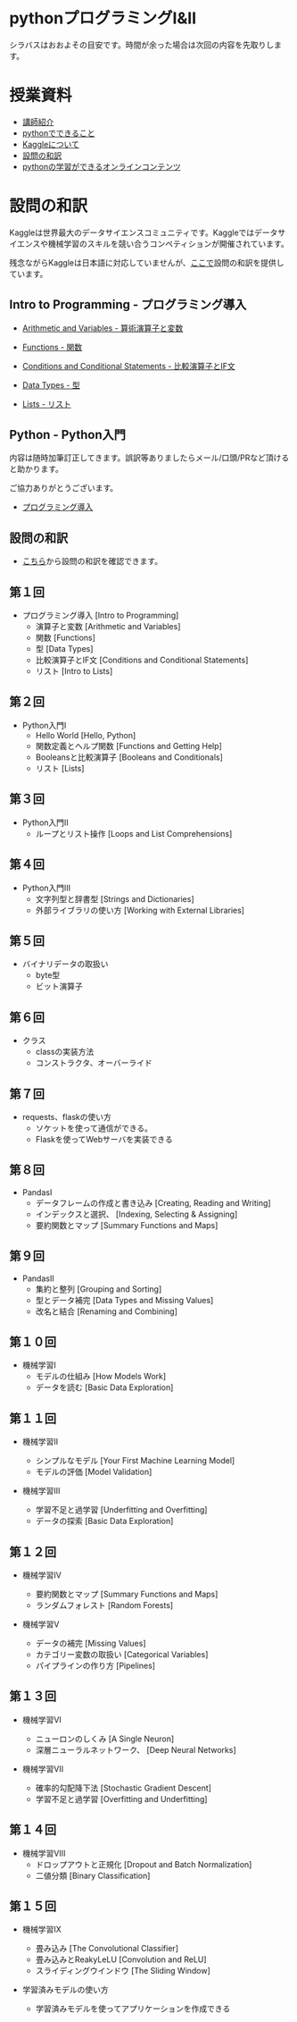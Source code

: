 
# pythonプログラミングⅠ&Ⅱ
シラバスはおおよその目安です。時間が余った場合は次回の内容を先取りします。

# 授業資料
- [講師紹介](https://www.myuko.net)
- [pythonでできること](markdown/python.md)
- [Kaggleについて](https://www.kaggle.com/)
- [設問の和訳](./questions/)
- [pythonの学習ができるオンラインコンテンツ](markdown/links.md)

# 設問の和訳

Kaggleは世界最大のデータサイエンスコミュニティです。Kaggleではデータサイエンスや機械学習のスキルを競い合うコンペティションが開催されています。

残念ながらKaggleは日本語に対応していませんが、[ここで](./questions/)設問の和訳を提供しています。

## Intro to Programming - プログラミング導入

- [Arithmetic and Variables - 算術演算子と変数](./questions/intro_to_programming/Arithmetic_and_Variables.md)

- [Functions - 関数](./questions/intro_to_programming/Functions.md)

- [Conditions and Conditional Statements - 比較演算子とIF文](./questions/intro_to_programming/Conditions_and_Conditional_Statements.md)

- [Data Types - 型](./questions/intro_to_programming/Data_Types.md)

- [Lists - リスト](./questions/intro_to_programming/Lists.md)

## Python - Python入門

内容は随時加筆訂正してきます。誤訳等ありましたらメール/口頭/PRなど頂けると助かります。

ご協力ありがとうございます。

- [プログラミング導入](./questions/readme.md)

## 設問の和訳
- [こちら](./questions/)から設問の和訳を確認できます。

## 第１回
- プログラミング導入 [Intro to Programming]
    - 演算子と変数 [Arithmetic and Variables]
    - 関数 [Functions]
    - 型 [Data Types]
    - 比較演算子とIF文 [Conditions and Conditional Statements]
    - リスト [Intro to Lists]

## 第２回

- Python入門Ⅰ
    - Hello World [Hello, Python]
    - 関数定義とヘルプ関数 [Functions and Getting Help]
    - Booleansと比較演算子 [Booleans and Conditionals]
    - リスト [Lists]

## 第３回

- Python入門Ⅱ
    - ループとリスト操作 [Loops and List Comprehensions] 

## 第４回

- Python入門Ⅲ
    - 文字列型と辞書型 [Strings and Dictionaries]
    - 外部ライブラリの使い方 [Working with External Libraries] 

## 第５回

- バイナリデータの取扱い
    - byte型
    - ビット演算子

## 第６回

- クラス
    - classの実装方法
    - コンストラクタ、オーバーライド

## 第７回

- requests、flaskの使い方 
    - ソケットを使って通信ができる。
    - Flaskを使ってWebサーバを実装できる

## 第８回

- PandasⅠ
    - データフレームの作成と書き込み [Creating, Reading and Writing]
    - インデックスと選択、 [Indexing, Selecting & Assigning]    
    - 要約関数とマップ [Summary Functions and Maps]

## 第９回

- PandasⅡ
    - 集約と整列 [Grouping and Sorting]
    - 型とデータ補完 [Data Types and Missing Values]
    - 改名と結合 [Renaming and Combining]

## 第１０回

- 機械学習I
    - モデルの仕組み [How Models Work]
    - データを読む [Basic Data Exploration]  

## 第１１回

- 機械学習Ⅱ
    - シンプルなモデル [Your First Machine Learning Model]
    - モデルの評価 [Model Validation]

- 機械学習Ⅲ
    - 学習不足と過学習 [Underfitting and Overfitting] 
    - データの探索 [Basic Data Exploration]     


## 第１２回
- 機械学習Ⅳ
    - 要約関数とマップ [Summary Functions and Maps]
    - ランダムフォレスト [Random Forests] 

- 機械学習Ⅴ
    - データの補完 [Missing Values]
    - カテゴリー変数の取扱い [Categorical Variables]
    - パイプラインの作り方 [Pipelines]

## 第１３回

- 機械学習Ⅵ
    - ニューロンのしくみ [A Single Neuron]
    - 深層ニューラルネットワーク、 [Deep Neural Networks]   

- 機械学習Ⅶ
    - 確率的勾配降下法 [Stochastic Gradient Descent]
    - 学習不足と過学習 [Overfitting and Underfitting]                      

## 第１４回

- 機械学習Ⅷ
    - ドロップアウトと正規化 [Dropout and Batch Normalization] 
    - 二値分類 [Binary Classification] 

## 第１５回

- 機械学習Ⅸ
    - 畳み込み [The Convolutional Classifier]
    - 畳み込みとReakyLeLU [Convolution and ReLU]    
    - スライディングウインドウ [The Sliding Window]

- 学習済みモデルの使い方
    - 学習済みモデルを使ってアプリケーションを作成できる